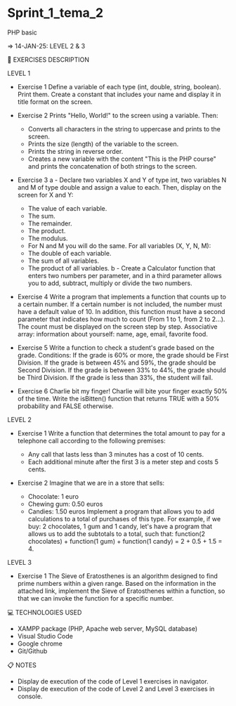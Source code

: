 # Sprint_1_tema_2
PHP basic

=> 14-JAN-25: LEVEL 2 & 3

📄 EXERCISES DESCRIPTION

LEVEL 1
- Exercise 1
Define a variable of each type (int, double, string, boolean). Print them. Create a constant that includes your name and display it in title format on the screen.

- Exercise 2
Prints "Hello, World!" to the screen using a variable. Then:
    * Converts all characters in the string to uppercase and prints to the screen.
    * Prints the size (length) of the variable to the screen.
    * Prints the string in reverse order.
    * Creates a new variable with the content "This is the PHP course" and prints the concatenation of both strings to the screen.

- Exercise 3
a - Declare two variables X and Y of type int, two variables N and M of type double and assign a value to each. Then, display on the screen for X and Y:
    * The value of each variable.
    * The sum.
    * The remainder.
    * The product.
    * The modulus.
    * For N and M you will do the same.
For all variables (X, Y, N, M):
    * The double of each variable.
    * The sum of all variables.
    * The product of all variables.
b - Create a Calculator function that enters two numbers per parameter, and in a third parameter allows you to add, subtract, multiply or divide the two numbers.

- Exercise 4
Write a program that implements a function that counts up to a certain number. If a certain number is not included, the number must have a default value of 10. In addition, this function must have a second parameter that indicates how much to count (From 1 to 1, from 2 to 2...). The count must be displayed on the screen step by step.
Associative array: information about yourself: name, age, email, favorite food.

- Exercise 5
Write a function to check a student's grade based on the grade. Conditions:
If the grade is 60% or more, the grade should be First Division.
If the grade is between 45% and 59%, the grade should be Second Division.
If the grade is between 33% to 44%, the grade should be Third Division.
If the grade is less than 33%, the student will fail.

- Exercise 6
Charlie bit my finger! Charlie will bite your finger exactly 50% of the time. Write the isBitten() function that returns TRUE with a 50% probability and FALSE otherwise.

LEVEL 2
- Exercise 1
Write a function that determines the total amount to pay for a telephone call according to the following premises:
    * Any call that lasts less than 3 minutes has a cost of 10 cents.
    * Each additional minute after the first 3 is a meter step and costs 5 cents.

- Exercise 2
Imagine that we are in a store that sells:
    * Chocolate: 1 euro
    * Chewing gum: 0.50 euros
    * Candies: 1.50 euros
Implement a program that allows you to add calculations to a total of purchases of this type. For example, if we buy: 2 chocolates, 1 gum and 1 candy, let's have a program that allows us to add the subtotals to a total, such that: function(2 chocolates) + function(1 gum) + function(1 candy) = 2 + 0.5 + 1.5 = 4.

LEVEL 3
- Exercise 1
The Sieve of Eratosthenes is an algorithm designed to find prime numbers within a given range. Based on the information in the attached link, implement the Sieve of Eratosthenes within a function, so that we can invoke the function for a specific number.

💻 TECHNOLOGIES USED
- XAMPP package (PHP, Apache web server, MySQL database)
- Visual Studio Code
- Google chrome
- Git/Github

📋 NOTES
- Display de execution of the code of Level 1 exercises in navigator.
- Display de execution of the code of Level 2 and Level 3 exercises in console.